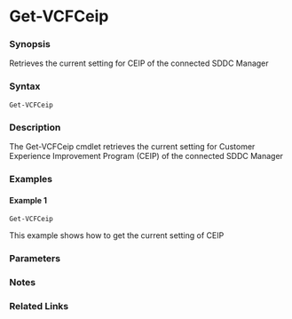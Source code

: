 # Get-VCFCeip

### Synopsis
Retrieves the current setting for CEIP of the connected SDDC Manager

### Syntax
```
Get-VCFCeip
```

### Description
The Get-VCFCeip cmdlet retrieves the current setting for Customer Experience Improvement Program (CEIP) of the connected SDDC Manager

### Examples
#### Example 1
```
Get-VCFCeip
```
This example shows how to get the current setting of CEIP

### Parameters

### Notes

### Related Links
